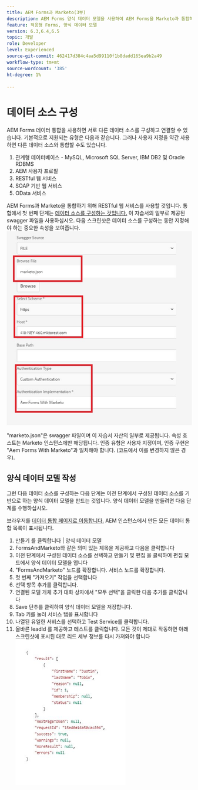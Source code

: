```yaml
---
title: AEM Forms과 Marketo(3부)
description: AEM Forms 양식 데이터 모델을 사용하여 AEM Forms을 Marketo과 통합하는 자습서입니다.
feature: 적응형 Forms, 양식 데이터 모델
version: 6.3,6.4,6.5
topic: 개발
role: Developer
level: Experienced
source-git-commit: 462417d384c4aa5d99110f1b8dadd165ea9b2a49
workflow-type: tm+mt
source-wordcount: '385'
ht-degree: 1%

---
```



# 데이터 소스 구성

AEM Forms 데이터 통합을 사용하면 서로 다른 데이터 소스를 구성하고 연결할 수 있습니다. 기본적으로 지원되는 유형은 다음과 같습니다. 그러나 사용자 지정을 약간 사용하면 다른 데이터 소스와 통합할 수도 있습니다.

1. 관계형 데이터베이스 - MySQL, Microsoft SQL Server, IBM DB2 및 Oracle RDBMS
1. AEM 사용자 프로필
1. RESTful 웹 서비스
1. SOAP 기반 웹 서비스
1. OData 서비스

AEM Forms과 Marketo을 통합하기 위해 RESTful 웹 서비스를 사용할 것입니다. 통합에서 첫 번째 단계는 [데이터 소스를 구성하는 것입니다.](https://helpx.adobe.com/experience-manager/6-4/forms/using/configure-data-sources.html#ConfigureRESTfulwebservices) 이 자습서의 일부로 제공된 swagger 파일을 사용하십시오. 다음 스크린샷은 데이터 소스를 구성하는 동안 지정해야 하는 중요한 속성을 보여줍니다.
![데이터 소스](assets/datasource.jfif)

&quot;marketo.json&quot;은 swagger 파일이며 이 자습서 자산의 일부로 제공됩니다.
속성 호스트는 Marketo 인스턴스에만 해당됩니다.
인증 유형은 사용자 지정이며, 인증 구현은 &quot;Aem Forms With Marketo&quot;과 일치해야 합니다. (코드에서 이를 변경하지 않은 경우).

## 양식 데이터 모델 작성

그런 다음 데이터 소스를 구성하는 다음 단계는 이전 단계에서 구성된 데이터 소스를 기반으로 하는 양식 데이터 모델을 만드는 것입니다. 양식 데이터 모델을 만들려면 다음 단계를 수행하십시오.

브라우저를 [데이터 통합 페이지로 이동합니다.](http://localhost:4502/aem/forms.html/content/dam/formsanddocuments-fdm) AEM 인스턴스에서 만든 모든 데이터 통합 목록이 표시됩니다.

1. 만들기 를 클릭합니다 | 양식 데이터 모델
1. FormsAndMarketo와 같은 의미 있는 제목을 제공하고 다음을 클릭합니다
1. 이전 단계에서 구성된 데이터 소스를 선택하고 만들기 및 편집 을 클릭하여 편집 모드에서 양식 데이터 모델을 엽니다
1. &quot;FormsAndMarketo&quot; 노드를 확장합니다. 서비스 노드를 확장합니다.
1. 첫 번째 &quot;가져오기&quot; 작업을 선택합니다
1. 선택 항목 추가를 클릭합니다.
1. 연결된 모델 개체 추가 대화 상자에서 &quot;모두 선택&quot;을 클릭한 다음 추가를 클릭합니다
1. Save 단추를 클릭하여 양식 데이터 모델을 저장합니다.
1. Tab 키를 눌러 서비스 탭을 표시합니다
1. 나열된 유일한 서비스를 선택하고 Test Service를 클릭합니다.
1. 올바른 leadId 를 제공하고 테스트를 클릭합니다. 모든 것이 제대로 작동하면 아래 스크린샷에 표시된 대로 리드 세부 정보를 다시 가져와야 합니다
   ![테스트 결과](assets/testresults.jfif)
